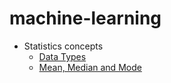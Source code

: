 # machine-learning

- Statistics concepts
    - [Data Types](./statistics/data-types.md)
    - [Mean, Median and Mode](./statistics/mean-median-mode.md)